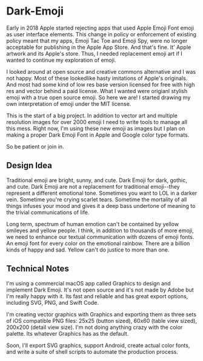 # Dark-Emoji

Early in 2018 Apple started rejecting apps that used Apple Emoji Font emoji as user interface elements. This change in policy or enforcement of existing policy meant that my apps, Emoji Tac Toe and Emoji Spy, were no longer acceptable for publishing in the Apple App Store. And that's fine. It' Apple artwork and its Apple's store. Thus, I needed replacement emoji art if I wanted to continue my exploration of emoji.

I looked around at open source and creative commons alternative and I was not happy. Most of these lookedlike hasty imitations of Apple's originals. And most had some kind of low res base version licensed for free with high res and vector behind a paid license. What I wanted were origianl stylish emoji with a true open source emoji. So here we are! I started drawing my own interpretation of emoji under the MIT license.

This is the start of a big project. In addition to vector art and multiple resolution images for over 2000 emoji I need to write tools to manage all this mess. Right now, I'm using these new emoji as images but I plan on making a proper Dark Emoji Font in Apple and Google color type formats. 

So be patient or join in.

## Design Idea

Traditional emoji are bright, sunny, and cute. Dark Emoji for dark, gothic, and cute. Dark Emoji are not a replacement for traditional emoji--they represent a different emotional tone. Sometimes you want to LOL in a darker vein. Sometime you're crying scarlet tears. Sometime the mortality of all things infuses your mood and gives it a deep bass undertone of meaning to the trivial communications of life.

Long term, spectrum of human emotion can't be contained by yellow smileyes and yellow people. I think, in addition to thousands of more emoji, we need to enhance our textual communication with dozens of emoji fonts. An emoji font for every color on the emotional rainbow. There are a billion kinds of happy and sad. Yellow can't do justice to more than one.

## Technical Notes

I'm using a commercial macOS app called Graphics to design and implement Dark Emoji. It's not open source and it's not made by Adobe but I'm really happy with it. Its fast and reliable and has great export options, including SVG, PNG, and Swift Code.

I'm creating vector graphics with Graphics and exporting them as three sets of iOS compatible PNG files: 25x25 (button sized), 60x60 (table view sized), 200x200 (detail view size). I'm not doing anything crazy with the color palette. Its whatever Graphics has as the default.

Soon, I'll export SVG graphics, support Android, create actual color fonts, and write a suite of shell scripts to automate the production process.
